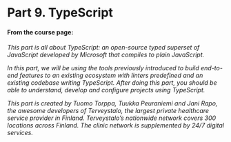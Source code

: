 # Part 9. TypeScript

#### From the course page:

<i>This part is all about TypeScript: an open-source typed superset of JavaScript developed by Microsoft that compiles to plain JavaScript.

In this part, we will be using the tools previously introduced to build end-to-end features to an existing ecosystem with linters predefined and an existing codebase writing TypeScript. After doing this part, you should be able to understand, develop and configure projects using TypeScript.

This part is created by Tuomo Torppa, Tuukka Peuraniemi and Jani Rapo, the awesome developers of Terveystalo, the largest private healthcare service provider in Finland. Terveystalo’s nationwide network covers 300 locations across Finland. The clinic network is supplemented by 24/7 digital services.<i>
